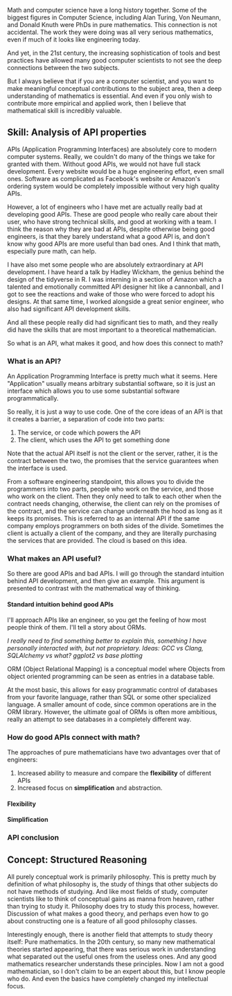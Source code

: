 
Math and computer science have a long history together. Some of the biggest figures in Computer Science, including Alan Turing, Von Neumann, and Donald Knuth were PhDs in pure mathematics. This connection is not accidental. The work they were doing was all very serious mathematics, even if much of it looks like engineering today.

And yet, in the 21st century, the increasing sophistication of tools and best practices have allowed many good computer scientists to not see the deep connections between the two subjects.

But I always believe that if you are a computer scientist, and you want to make meaningful conceptual contributions to the subject area, then a deep understanding of mathematics is essential. And even if you only wish to contribute more empirical and applied work, then I believe that mathematical skill is incredibly valuable.  

## Skill: Analysis of API properties

APIs (Application Programming Interfaces) are absolutely core to modern computer systems. Really, we couldn't do many of the things we take for granted with them. Without good APIs, we would not have full stack development. Every website would be a huge engineering effort, even small ones. Software as complicated as Facebook's website or Amazon's ordering system would be completely impossible without very high quality APIs.

However, a lot of engineers who I have met are actually really bad at developing good APIs. These are good people who really care about their user, who have strong technical skills, and good at working with a team. I think the reason why they are bad at APIs, despite otherwise being good engineers, is that they barely understand what a good API is, and don't know why good APIs are more useful than bad ones. And I think that math, especially pure math, can help.

I have also met some people who are absolutely extraordinary at API development. I have heard a talk by Hadley Wickham, the genius behind the design of the tidyverse in R. I was interning in a section of Amazon which a talented and emotionally committed API designer hit like a cannonball, and I got to see the reactions and wake of those who were forced to adopt his designs. At that same time, I worked alongside a great senior engineer, who also had significant API development skills.

And all these people really did had significant ties to math, and they really did have the skills that are most important to a theoretical mathematician.

So what is an API, what makes it good, and how does this connect to math?

### What is an API?

An Application Programming Interface is pretty much what it seems. Here "Application" usually means arbitrary substantial software, so it is just an interface which allows you to use some substantial software programmatically.

So really, it is just a way to use code. One of the core ideas of an API is that it creates a barrier, a separation of code into two parts:

1. The service, or code which powers the API
2. The client, which uses the API to get something done

Note that the actual API itself is not the client or the server, rather, it is the contract between the two, the promises that the service guarantees when the interface is used.

From a software engineering standpoint, this allows you to divide the programmers into two parts, people who work on the service, and those who work on the client. Then they only need to talk to each other when the contract needs changing, otherwise, the client can rely on the promises of the contract, and the service can change underneath the hood as long as it keeps its promises.
This is referred to as an internal API if the same company employs programmers on both sides of the divide.
Sometimes the client is actually a client of the company, and they are literally purchasing the services that are provided. The cloud is based on this idea.

### What makes an API useful?

So there are good APIs and bad APIs. I will go through the standard intuition behind API development, and then give an example. This argument is presented to contrast with the mathematical way of thinking.

#### Standard intuition behind good APIs

I'll approach APIs like an engineer, so you get the feeling of how most people think of them. I'll tell a story about ORMs.

*I really need to find something better to explain this, something I have personally interacted with, but not proprietary. Ideas: GCC vs Clang, SQLAlchemy vs what? ggplot2 vs base plotting*

ORM (Object Relational Mapping) is a conceptual model where Objects from object oriented programming can be seen as entries in a database table.

At the most basic, this allows for easy programmatic control of databases from your favorite language, rather than SQL or some other specialized language. A smaller amount of code, since common operations are in the ORM library.
However, the ultimate goal of ORMs is often more ambitious, really an attempt to see databases in a completely different way.



### How do good APIs connect with math?

The approaches of pure mathematicians have two advantages over that of engineers:

1. Increased ability to measure and compare the **flexibility** of different APIs
2. Increased focus on **simplification** and abstraction.

#### Flexibility



#### Simplification



### API conclusion


## Concept: Structured Reasoning

All purely conceptual work is primarily philosophy. This is pretty much by definition of what philosophy is, the study of things that other subjects do not have methods of studying. And like most fields of study, computer scientists like to think of conceptual gains as manna from heaven, rather than trying to study it. Philosophy does try to study this process, however. Discussion of what makes a good theory, and perhaps even how to go about constructing one is a feature of all good philosophy classes.

Interestingly enough, there is another field that attempts to study theory itself: Pure mathematics. In the 20th century, so many new mathematical theories started appearing, that there was serious work in understanding what separated out the useful ones from the useless ones. And any good mathematics researcher understands these principles. Now I am not a good mathematician, so I don't claim to be an expert about this, but I know people who do. And even the basics have completely changed my intellectual focus.
